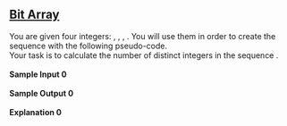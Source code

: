 ## **[Bit Array](https://www.hackerrank.com/challenges/bitset-1)** 
You are given four integers: , , , . You will use them in order to create the sequence with the following pseudo-code.<br>Your task is to calculate the number of distinct integers in the sequence .<br><br>**Sample Input 0**<br><br>**Sample Output 0**<br><br>**Explanation 0**<br><br>